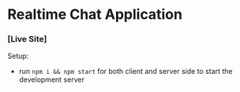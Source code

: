 # Realtime Chat Application

### [Live Site]

Setup:
- run ```npm i && npm start``` for both client and server side to start the development server
